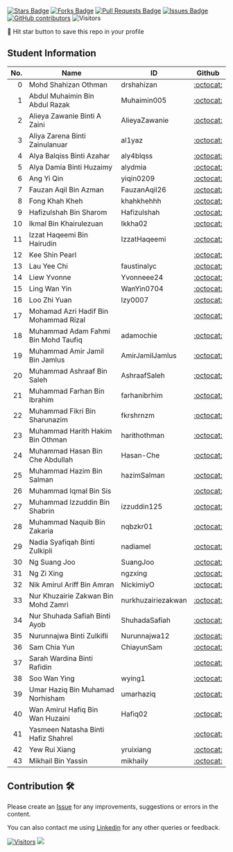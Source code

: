 <a href="https://github.com/drshahizan/HPDP/stargazers"><img src="https://img.shields.io/github/stars/drshahizan/HPDP" alt="Stars Badge"/></a>
<a href="https://github.com/drshahizan/HPDP/network/members"><img src="https://img.shields.io/github/forks/drshahizan/HPDP" alt="Forks Badge"/></a>
<a href="https://github.com/drshahizan/HPDP/pulls"><img src="https://img.shields.io/github/issues-pr/drshahizan/HPDP" alt="Pull Requests Badge"/></a>
<a href="https://github.com/drshahizan/HPDP"><img src="https://img.shields.io/github/issues/drshahizan/HPDP" alt="Issues Badge"/></a>
<a href="https://github.com/drshahizan/HPDP/graphs/contributors"><img alt="GitHub contributors" src="https://img.shields.io/github/contributors/drshahizan/HPDP?color=2b9348"></a>
![Visitors](https://api.visitorbadge.io/api/visitors?path=https%3A%2F%2Fgithub.com%2Fdrshahizan%2FHPDP&labelColor=%23d9e3f0&countColor=%23697689&style=flat)

🌟 Hit star button to save this repo in your profile

## Student Information

| No. | Name                                     | ID          | Github                         |
|-----:|------------------------------------------|-------------|:--------------------------------:|
| 0   | Mohd Shahizan Othman          | drshahizan            | [:octocat:](https://github.com/drshahizan) |
| 1   | Abdul Muhaimin Bin Abdul Razak          |Muhaimin005             | [:octocat:](https://github.com/Muhaimin005) |
| 2   | Alieya Zawanie Binti A Zaini            |AlieyaZawanie             | [:octocat:](https://github.com/AlieyaZawanie) |
| 3   | Aliya Zarena Binti Zainulanuar          |al1yaz       | [:octocat:](https://github.com/al1yaz) |
| 4   | Alya Balqiss Binti Azahar               |aly4blqss     | [:octocat:](https://github.com/aly4blqss) |
| 5   | Alya Damia Binti Huzaimy                |alydmia      | [:octocat:](https://github.com/alydmia) |
| 6   | Ang Yi Qin                              |  yiqin0209           | [:octocat:](https://github.com/yiqin0209) |
| 7   | Fauzan Aqil Bin Azman                   |FauzanAqil26           | [:octocat:](https://github.com/FauzanAqil26) |
| 8   | Fong Khah Kheh                          |khahkhehhh             | [:octocat:](https://github.com/khahkhehhh) |
| 9   | Hafizulshah Bin Sharom                  |Hafizulshah  | [:octocat:](https://github.com/Hafizulshah) |
| 10  | Ikmal Bin Khairulezuan                  |Ikkha02      | [:octocat:](https://github.com/Ikkha02) |
| 11  | Izzat Haqeemi Bin Hairudin              |IzzatHaqeemi| [:octocat:](https://github.com/IzzatHaqeemi) |
| 12  | Kee Shin Pearl                          |             | [:octocat:](https://github.com/your_id) |
| 13  | Lau Yee Chi                             |faustinalyc             | [:octocat:](https://github.com/faustinalyc) |
| 14  | Liew Yvonne                             |Yvonneee24   | [:octocat:](https://github.com/Yvonneee24) |
| 15  | Ling Wan Yin                            |WanYin0704   | [:octocat:](https://github.com/WanYin0704) |
| 16  | Loo Zhi Yuan                            |lzy0007      | [:octocat:](https://github.com/your_id) |
| 17  | Mohamad Azri Hadif Bin Mohammad Rizal  |             | [:octocat:](https://github.com/your_id) |
| 18  | Muhammad Adam Fahmi Bin Mohd Taufiq     |adamochie    | [:octocat:](https://github.com/adamochie) |
| 19  | Muhammad Amir Jamil Bin Jamlus          | AmirJamilJamlus            | [:octocat:](https://github.com/your_id) |
| 20  | Muhammad Ashraaf Bin Saleh              |AshraafSaleh| [:octocat:](https://github.com/AshraafSaleh) |
| 21  | Muhammad Farhan Bin Ibrahim             |farhanibrhim             | [:octocat:](https://github.com/farhanibrhim) |
| 22  | Muhammad Fikri Bin Sharunazim           |fkrshrnzm             | [:octocat:](https://github.com/fkrshrnzm) |
| 23  | Muhammad Harith Hakim Bin Othman        |harithothman             | [:octocat:](https://github.com/harithothman) |
| 24  | Muhammad Hasan Bin Che Abdullah         |Hasan-Che    | [:octocat:](https://github.com/Hasan-Che) |
| 25  | Muhammad Hazim Bin Salman               |hazimSalman             | [:octocat:](https://github.com/your_id) |
| 26  | Muhammad Iqmal Bin Sis                  |             | [:octocat:](https://github.com/your_id) |
| 27  | Muhammad Izzuddin Bin Shabrin           |izzuddin125             | [:octocat:](https://github.com/izzuddin125) |
| 28  | Muhammad Naquib Bin Zakaria             |nqbzkr01     | [:octocat:](https://github.com/nqbzkr01) |
| 29  | Nadia Syafiqah Binti Zulkipli           |nadiamel     | [:octocat:](https://github.com/nadiamel) |
| 30  | Ng Suang Joo                            |SuangJoo             | [:octocat:](https://github.com/SuangJoo) |
| 31  | Ng Zi Xing                              |ngzxing      | [:octocat:](https://github.com/ngzxing) |
| 32  | Nik Amirul Ariff Bin Amran              |NickimiyO    | [:octocat:](https://github.com/NickimiyO) |
| 33  | Nur Khuzairie Zakwan Bin Mohd Zamri     |nurkhuzairiezakwan             | [:octocat:](https://github.com/nurkhuzairiezakwan) |
| 34  | Nur Shuhada Safiah Binti Ayob           |ShuhadaSafiah            | [:octocat:](https://github.com/ShuhadaSafiah) |
| 35  | Nurunnajwa Binti Zulkifli               |Nurunnajwa12             | [:octocat:](https://github.com/Nurunnajwa12) |
| 36  | Sam Chia Yun                            |ChiayunSam   | [:octocat:](https://github.com/ChiayunSam) |
| 37  | Sarah Wardina Binti Rafidin             |             | [:octocat:](https://github.com/your_id) |
| 38  | Soo Wan Ying                            |wying1       | [:octocat:](https://github.com/wying1) |
| 39  | Umar Haziq Bin Muhamad Norhisham        |  umarhaziq           | [:octocat:](https://github.com/your_id) |
| 40  | Wan Amirul Hafiq Bin Wan Huzaini        |Hafiq02             | [:octocat:](https://github.com/Hafiq02) |
| 41  | Yasmeen Natasha Binti Hafiz Shahrel     |             | [:octocat:](https://github.com/your_id) |
| 42  | Yew Rui Xiang                           |yruixiang   | [:octocat:](https://github.com/yruixiang) |
| 43  | Mikhail Bin Yassin                       |mikhaiIy    | [:octocat:](https://github.com/mikhaiIy) |

## Contribution 🛠️
Please create an [Issue](https://github.com/drshahizan/HPDP/issues) for any improvements, suggestions or errors in the content.

You can also contact me using [Linkedin](https://www.linkedin.com/in/drshahizan/) for any other queries or feedback.

[![Visitors](https://api.visitorbadge.io/api/visitors?path=https%3A%2F%2Fgithub.com%2Fdrshahizan&labelColor=%23697689&countColor=%23555555&style=plastic)](https://visitorbadge.io/status?path=https%3A%2F%2Fgithub.com%2Fdrshahizan)
![](https://hit.yhype.me/github/profile?user_id=81284918)



